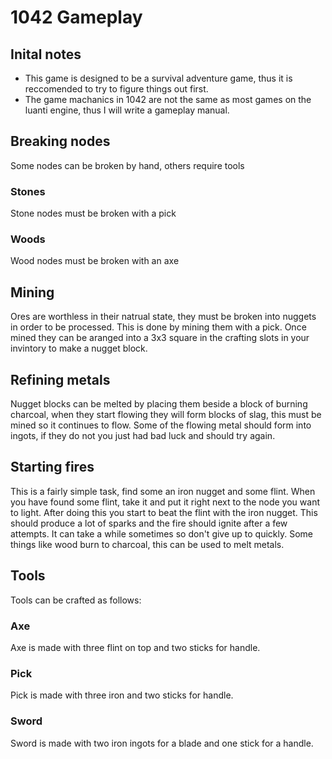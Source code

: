 # 1042 Gameplay

## Inital notes

- This game is designed to be a survival adventure game, thus it is reccomended to try to figure things out first.
- The game machanics in 1042 are not the same as most games on the luanti engine, thus I will write a gameplay manual.


## Breaking nodes

Some nodes can be broken by hand, others require tools

### Stones

Stone nodes must be broken with a pick

### Woods

Wood nodes must be broken with an axe


## Mining

Ores are worthless in their natrual state, they must be broken into nuggets in order to be processed. This is done by mining them with a pick. Once mined they can be aranged into a 3x3 square in the crafting slots in your invintory to make a nugget block.


## Refining metals

Nugget blocks can be melted by placing them beside a block of burning charcoal, when they start flowing they will form blocks of slag, this must be mined so it continues to flow. Some of the flowing metal should form into ingots, if they do not you just had bad luck and should try again.


## Starting fires
This is a fairly simple task, find some an iron nugget and some flint. When you have found some flint, take it and put it right next to the node you want to light. After doing this you start to beat the flint with the iron nugget. This should produce a lot of sparks and the fire should ignite after a few attempts. It can take a while sometimes so don't give up to quickly. Some things like wood burn to charcoal, this can be used to melt metals.


## Tools

Tools can be crafted as follows:

### Axe

Axe is made with three flint on top and two sticks for handle.

### Pick

Pick is made with three iron and two sticks for handle.

### Sword

Sword is made with two iron ingots for a blade and one stick for a handle.